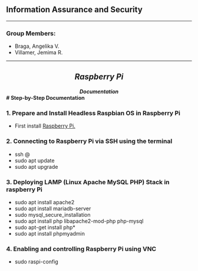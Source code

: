 ## **Information Assurance and Security**
---
### Group Members:
- Braga, Angelika V.
- Villamer, Jemima R.
---
## **_<center>Raspberry Pi</center>_**
#### **_<center>Documentation</center>_**# Step-by-Step Documentation
### 1. Prepare and Install Headless Raspbian OS in Raspberry Pi
* First install [Raspberry Pi.](https://www.raspberrypi.com/software/)
### 2. Connecting to Raspberry Pi via SSH using the terminal
* ssh <username>@<hostname>
* sudo apt update
* sudo apt upgrade
### 3. Deploying LAMP (Linux Apache MySQL PHP) Stack in raspberry Pi
* sudo apt install apache2
* sudo apt install mariadb-server
* sudo mysql_secure_installation
* sudo apt install php libapache2-mod-php php-mysql
* sudo apt-get install php*
* sudo apt install phpmyadmin
### 4. Enabling and controlling Raspberry Pi using VNC
* sudo raspi-config
